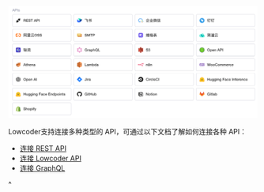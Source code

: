 ![](../assets/1_1_7-1-20231002181407-6cnjc8j.png)​

Lowcoder支持连接多种类型的 API，可通过以下文档了解如何连接各种 API：

* [连接 REST API](../api/rest-api.md)
* [连接 Lowcoder API](../api/lowcoderAPI.md)
* [连接 GraphQL](../api/graphql.md)

^
